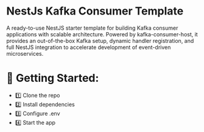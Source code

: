 # NestJs Kafka Consumer Template

A ready-to-use NestJS starter template for building Kafka consumer applications with scalable architecture. Powered by kafka-consumer-host, it provides an out-of-the-box Kafka setup, dynamic handler registration, and full NestJS integration to accelerate development of event-driven microservices.

# 🚀 Getting Started:

- 1️⃣ Clone the repo
- 2️⃣ Install dependencies
- 3️⃣ Configure .env
- 4️⃣ Start the app
